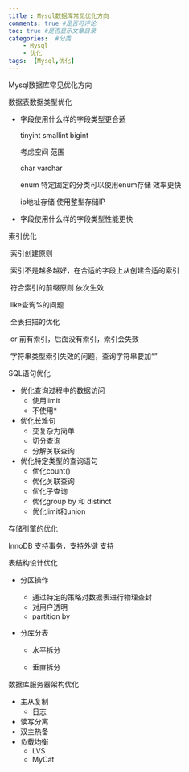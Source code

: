 ```yaml
---
title : Mysql数据库常见优化方向
comments: true #是否可评论
toc: true #是否显示文章目录
categories:  #分类
    - Mysql
    - 优化
tags:  [Mysql,优化]
---
```

Mysql数据库常见优化方向

数据表数据类型优化

* 字段使用什么样的字段类型更合适

  tinyint    smallint  bigint 

  考虑空间 范围

  char  varchar

  enum 特定固定的分类可以使用enum存储 效率更快

  ip地址存储 使用整型存储IP

* 字段使用什么样的字段类型性能更快

<!--more-->

索引优化

​	索引创建原则

​		索引不是越多越好，在合适的字段上从创建合适的索引

​		符合索引的前缀原则 依次生效

​		like查询%的问题

​		全表扫描的优化

​		or 前有索引，后面没有索引，索引会失效

​		字符串类型索引失效的问题，查询字符串要加“”

SQL语句优化

* 优化查询过程中的数据访问
  * 使用limit
  * 不使用* 
* 优化长难句
  * 变复杂为简单
  * 切分查询
  * 分解关联查询
* 优化特定类型的查询语句
  * 优化count()
  * 优化关联查询
  * 优化子查询
  * 优化group by 和 distinct
  * 优化limit和union

存储引擎的优化

InnoDB  支持事务，支持外键  支持

表结构设计优化

* 分区操作

  * 通过特定的策略对数据表进行物理查封
  * 对用户透明
  * partition by

* 分库分表

  * 水平拆分


  * 垂直拆分

数据库服务器架构优化

* 主从复制
  * 日志 
* 读写分离
* 双主热备
* 负载均衡
  * LVS 
  * MyCat



